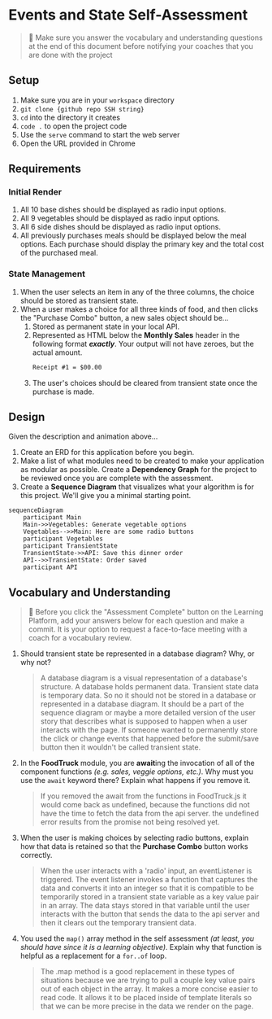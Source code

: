 # Events and State Self-Assessment

> 🧨 Make sure you answer the vocabulary and understanding questions at the end of this document before notifying your coaches that you are done with the project

## Setup

1. Make sure you are in your `workspace` directory
1. `git clone {github repo SSH string}`
1. `cd` into the directory it creates
1. `code .` to open the project code
1. Use the `serve` command to start the web server
1. Open the URL provided in Chrome

## Requirements

### Initial Render

1. All 10 base dishes should be displayed as radio input options.
1. All 9 vegetables should be displayed as radio input options.
1. All 6 side dishes should be displayed as radio input options.
1. All previously purchases meals should be displayed below the meal options. Each purchase should display the primary key and the total cost of the purchased meal.

### State Management

1. When the user selects an item in any of the three columns, the choice should be stored as transient state.
1. When a user makes a choice for all three kinds of food, and then clicks the "Purchase Combo" button, a new sales object should be...
    1. Stored as permanent state in your local API.
    1. Represented as HTML below the **Monthly Sales** header in the following format **_exactly_**. Your output will not have zeroes, but the actual amount.
        ```html
        Receipt #1 = $00.00
        ```
   1. The user's choices should be cleared from transient state once the purchase is made.

## Design

Given the description and animation above...

1. Create an ERD for this application before you begin.
1. Make a list of what modules need to be created to make your application as modular as possible. Create a **Dependency Graph** for the project to be reviewed once you are complete with the assessment.
1. Create a **Sequence Diagram** that visualizes what your algorithm is for this project. We'll give you a minimal starting point.

```mermaid
sequenceDiagram
    participant Main
    Main->>Vegetables: Generate vegetable options
    Vegetables-->>Main: Here are some radio buttons
    participant Vegetables
    participant TransientState
    TransientState->>API: Save this dinner order
    API-->>TransientState: Order saved
    participant API
```

## Vocabulary and Understanding

> 🧨 Before you click the "Assessment Complete" button on the Learning Platform, add your answers below for each question and make a commit. It is your option to request a face-to-face meeting with a coach for a vocabulary review.

1. Should transient state be represented in a database diagram? Why, or why not?
   > A database diagram is a visual representation of a database's structure. A database holds permanent data. Transient state data is temporary data. So no it should not be stored in a database or represented in a database diagram.
   >It should be a part of the sequence diagram or maybe a more detailed version of the user story that describes what is supposed to happen when a user interacts with the page.
   > If someone wanted to permanently store the click or change events that happened before the submit/save button then it wouldn't be called transient state. 
2. In the **FoodTruck** module, you are **await**ing the invocation of all of the component functions _(e.g. sales, veggie options, etc.)_. Why must you use the `await` keyword there? Explain what happens if you remove it.
   > If you removed the await from the functions in FoodTruck.js it would come back as undefined, because the functions did not have the time to fetch the data from the api server. the undefined error results from the promise not being resolved yet.
3. When the user is making choices by selecting radio buttons, explain how that data is retained so that the **Purchase Combo** button works correctly.
   > When the user interacts with a 'radio' input, an eventListener is triggered. The event listener invokes a function that captures the data and converts it into an integer so that it is compatible to be temporarily stored in a transient state variable as a key value pair in an array. The data stays stored in that variable until the user interacts with the button that sends the data to the api server and then it clears out the temporary transient data.
4. You used the `map()` array method in the self assessment _(at least, you should have since it is a learning objective)_. Explain why that function is helpful as a replacement for a `for..of` loop.
   > The .map method is a good replacement in these types of situations because we are trying to pull a couple key value pairs out of each object in the array. It makes a more concise easier to read code. It allows it to be placed inside of template literals so that we can be more precise in the data we render on the page.
